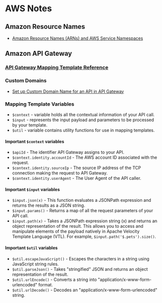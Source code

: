 # AWS Notes

## Amazon Resource Names

* [Amazon Resource Names (ARNs) and AWS Service Namespaces](http://docs.aws.amazon.com/general/latest/gr/aws-arns-and-namespaces.html)


## Amazon API Gateway

### [API Gateway Mapping Template Reference](http://docs.aws.amazon.com/apigateway/latest/developerguide/api-gateway-mapping-template-reference.html)

### Custom Domains

* [Set up Custom Domain Name for an API in API Gateway ](http://docs.aws.amazon.com/apigateway/latest/developerguide/how-to-custom-domains.html)

### Mapping Template Variables

* `$context` - variable holds all the contextual information of your API call. 
* `$input` - represents the input payload and parameters to be processed by your template.
* `$util` - variable contains utility functions for use in mapping templates.

#### Important `$context` variables

* `$apiId` - The identifier API Gateway assigns to your API.
* `$context.identity.accountId` - The AWS account ID associated with the request.
* `$context.identity.sourceIp` - The source IP address of the TCP connection making the request to API Gateway. 
* `$context.identity.userAgent` - The User Agent of the API caller.


#### Important `$input` variables

* `$input.json(x)` - This function evaluates a JSONPath expression and returns the results as a JSON string.
* `$input.params()` - Returns a map of all the request parameters of your API call.
* `$input.path(x)` - Takes a JSONPath expression string (x) and returns an object representation of the result. This allows you to access and manipulate elements of the payload natively in Apache Velocity Template Language (VTL). For example, `$input.path('$.pets').size()`.


#### Important `$util` variables

* `$util.escapeJavaScript()` - Escapes the characters in a string using JavaScript string rules.
* `$util.parseJson()` - Takes "stringified" JSON and returns an object representation of the result. 
* `$util.urlEncode()` - Converts a string into "application/x-www-form-urlencoded" format.
* `$util.urlDecode()` - Decodes an "application/x-www-form-urlencoded" string.





